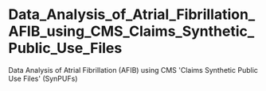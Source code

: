# Data_Analysis_of_Atrial_Fibrillation_AFIB_using_CMS_Claims_Synthetic_Public_Use_Files
Data Analysis of Atrial Fibrillation (AFIB) using CMS 'Claims Synthetic Public Use Files' (SynPUFs)

